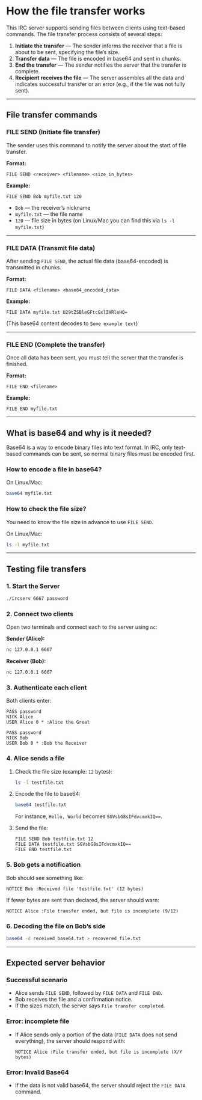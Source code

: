 
# **How the file transfer works**

This IRC server supports sending files between clients using text-based commands. The file transfer process consists of several steps:

1. **Initiate the transfer** — The sender informs the receiver that a file is about to be sent, specifying the file’s size.  
2. **Transfer data** — The file is encoded in base64 and sent in chunks.  
3. **End the transfer** — The sender notifies the server that the transfer is complete.  
4. **Recipient receives the file** — The server assembles all the data and indicates successful transfer or an error (e.g., if the file was not fully sent).

---

## **File transfer commands**

### **FILE SEND (Initiate file transfer)** 
The sender uses this command to notify the server about the start of file transfer.

**Format:**
```irc
FILE SEND <receiver> <filename> <size_in_bytes>
```

**Example:**
```irc
FILE SEND Bob myfile.txt 120
```
- `Bob` — the receiver’s nickname  
- `myfile.txt` — the file name  
- `120` — file size in bytes (on Linux/Mac you can find this via `ls -l myfile.txt`)

---

### **FILE DATA (Transmit file data)**
After sending `FILE SEND`, the actual file data (base64-encoded) is transmitted in chunks.

**Format:**
```irc
FILE DATA <filename> <base64_encoded_data>
```

**Example:**
```irc
FILE DATA myfile.txt U29tZSBleGFtcGxlIHRleHQ=
```
(This base64 content decodes to `Some example text`)

---

### **FILE END (Complete the transfer)**
Once all data has been sent, you must tell the server that the transfer is finished.

**Format:**
```irc
FILE END <filename>
```

**Example:**
```irc
FILE END myfile.txt
```

---

## **What is base64 and why is it needed?**
Base64 is a way to encode binary files into text format. In IRC, only text-based commands can be sent, so normal binary files must be encoded first.

### **How to encode a file in base64?**  
On Linux/Mac:
```bash
base64 myfile.txt
```

### **How to check the file size?**  
You need to know the file size in advance to use `FILE SEND`.

On Linux/Mac:
```bash
ls -l myfile.txt
```

---

## **Testing file transfers**

### **1. Start the Server**
```bash
./ircserv 6667 password
```

### **2. Connect two clients**
Open two terminals and connect each to the server using `nc`:

**Sender (Alice):**
```bash
nc 127.0.0.1 6667
```

**Receiver (Bob):**
```bash
nc 127.0.0.1 6667
```

### **3. Authenticate each client**
Both clients enter:
```irc
PASS password
NICK Alice
USER Alice 0 * :Alice the Great
```

```irc
PASS password
NICK Bob
USER Bob 0 * :Bob the Receiver
```

### **4. Alice sends a file**
1. Check the file size (example: `12` bytes):
   ```bash
   ls -l testfile.txt
   ```
2. Encode the file to base64:
   ```bash
   base64 testfile.txt
   ```
   For instance, `Hello, World` becomes `SGVsbG8sIFdvcmxkIQ==`.

3. Send the file:
   ```irc
   FILE SEND Bob testfile.txt 12
   FILE DATA testfile.txt SGVsbG8sIFdvcmxkIQ==
   FILE END testfile.txt
   ```

### **5. Bob gets a notification**
Bob should see something like:
```irc
NOTICE Bob :Received file 'testfile.txt' (12 bytes)
```

If fewer bytes are sent than declared, the server should warn:
```irc
NOTICE Alice :File transfer ended, but file is incomplete (9/12)
```

### **6. Decoding the file on Bob’s side**
```bash
base64 -d received_base64.txt > recovered_file.txt
```

---

## **Expected server behavior**

### **Successful scenario**
- Alice sends `FILE SEND`, followed by `FILE DATA` and `FILE END`.
- Bob receives the file and a confirmation notice.
- If the sizes match, the server says `File transfer completed`.

### **Error: incomplete file**
- If Alice sends only a portion of the data (`FILE DATA` does not send everything), the server should respond with:
  ```irc
  NOTICE Alice :File transfer ended, but file is incomplete (X/Y bytes)
  ```

### **Error: Invalid Base64**
- If the data is not valid base64, the server should reject the `FILE DATA` command.